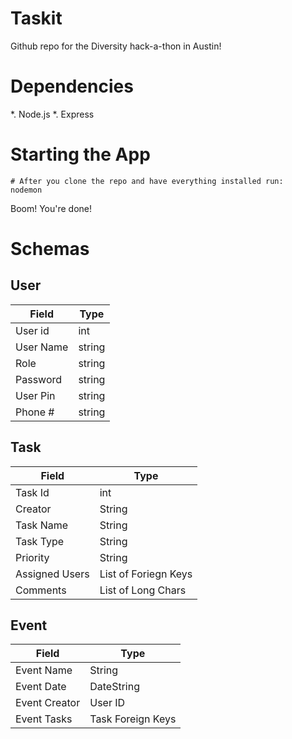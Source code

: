 # Taskit
Github repo for the Diversity hack-a-thon in Austin!

# Dependencies
*. Node.js
*. Express

# Starting the App

```
# After you clone the repo and have everything installed run:
nodemon
```
Boom! You're done!


# Schemas

## User
| Field    | Type   |
|----------|--------|
| User id  | int    |
| User Name| string |
| Role     | string |
| Password | string |
| User Pin | string |
| Phone #  | string |


## Task

| Field          | Type                 |
|----------------|----------------------|
| Task Id        | int                  |
| Creator        | String               |
| Task Name      | String               |
| Task Type      | String               |
| Priority       | String               |
| Assigned Users | List of Foriegn Keys |
| Comments       | List of Long Chars   |


## Event

| Field          | Type                   |
|----------------|------------------------|
| Event Name     | String                 |
| Event Date     | DateString             |
| Event Creator  | User ID                |
| Event Tasks    | Task Foreign Keys      |
